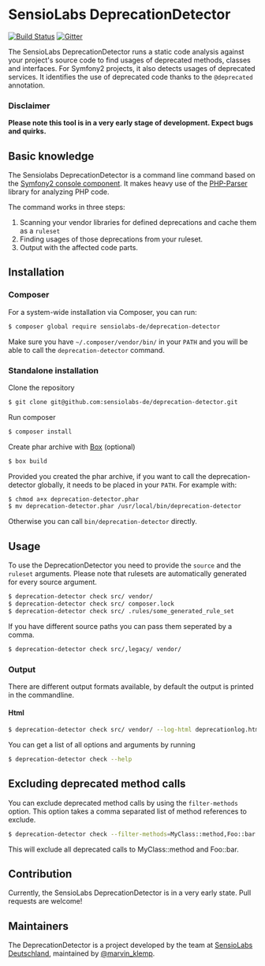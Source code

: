 # SensioLabs DeprecationDetector

[![Build Status](https://img.shields.io/travis/sensiolabs-de/deprecation-detector/master.svg?style=flat-square)](https://travis-ci.org/sensiolabs-de/deprecation-detector)
[![Gitter](https://badges.gitter.im/Join%20Chat.svg)](https://gitter.im/sensiolabs-de/deprecation-detector?utm_source=badge&utm_medium=badge&utm_campaign=pr-badge)

The SensioLabs DeprecationDetector runs a static code analysis against your project's source code to find usages of deprecated methods, classes and interfaces. For Symfony2 projects, it also detects usages of deprecated services.
It identifies the use of deprecated code thanks to the `@deprecated` annotation.

### Disclaimer

**Please note this tool is in a very early stage of development. Expect bugs and quirks.** 

## Basic knowledge

The Sensiolabs DeprecationDetector is a command line command based on the [Symfony2 console component](https://github.com/symfony/Console).
It makes heavy use of the [PHP-Parser](https://github.com/nikic/PHP-Parser) library for analyzing PHP code.  

The command works in three steps:

1. Scanning your vendor libraries for defined deprecations and cache them as a `ruleset`
2. Finding usages of those deprecations from your ruleset.
3. Output with the affected code parts.

## Installation

### Composer

For a system-wide installation via Composer, you can run:

```bash
$ composer global require sensiolabs-de/deprecation-detector
```

Make sure you have `~/.composer/vendor/bin/` in your `PATH` and you will be able to call the `deprecation-detector` command.

### Standalone installation

Clone the repository

```bash
$ git clone git@github.com:sensiolabs-de/deprecation-detector.git
```

Run composer

```bash
$ composer install
```

Create phar archive with [Box](http://box-project.github.io/box2/) (optional)

```bash
$ box build
```

Provided you created the phar archive, if you want to call the deprecation-detector globally, it needs to be placed in your `PATH`. For example with:

```bash
$ chmod a+x deprecation-detector.phar
$ mv deprecation-detector.phar /usr/local/bin/deprecation-detector
```

Otherwise you can call `bin/deprecation-detector` directly.

## Usage


To use the DeprecationDetector you need to provide the `source` and the `ruleset` arguments.
Please note that rulesets are automatically generated for every source argument.

```bash
$ deprecation-detector check src/ vendor/
$ deprecation-detector check src/ composer.lock
$ deprecation-detector check src/ .rules/some_generated_rule_set
```

If you have different source paths you can pass them seperated by a comma.

```bash
$ deprecation-detector check src/,legacy/ vendor/
```

### Output

There are different output formats available, by default the output is printed in the commandline.

#### Html
```bash
$ deprecation-detector check src/ vendor/ --log-html deprecationlog.html
```

You can get a list of all options and arguments by running

```bash
$ deprecation-detector check --help
```

## Excluding deprecated method calls

You can exclude deprecated method calls by using the `filter-methods` option. This option takes a comma separated list of method references to exclude.

```bash
$ deprecation-detector check --filter-methods=MyClass::method,Foo::bar src/ vendor/
```

This will exclude all deprecated calls to MyClass::method and Foo::bar.


## Contribution

Currently, the SensioLabs DeprecationDetector is in a very early state. Pull requests are welcome!


## Maintainers

The DeprecationDetector is a project developed by the team at [SensioLabs Deutschland](http://sensiolabs.de/), maintained by [@marvin_klemp](https://twitter.com/marvin_klemp).

